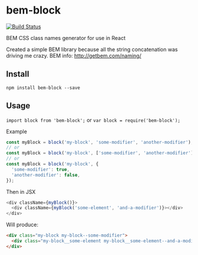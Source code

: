 # bem-block
[![Build Status](https://travis-ci.org/SimonArdrey/bem-block.svg?branch=master)](https://travis-ci.org/SimonArdrey/bem-block)

BEM CSS class names generator for use in React

Created a simple BEM library because all the string concatenation was driving me crazy.
BEM info: http://getbem.com/naming/

## Install
`npm install bem-block --save`

## Usage
`import block from 'bem-block';`
or
`var block = require('bem-block');`

Example
```js
const myBlock = block('my-block', 'some-modifier', 'another-modifier');
// or
const myBlock = block('my-block', ['some-modifier', 'another-modifier']);
// or
const myBlock = block('my-block', {
  'some-modifier': true,
  'another-modifier': false,
});
```
Then in JSX
```js
<div className={myBlock()}>
  <div className={myBlock('some-element', 'and-a-modifier')}></div>
</div>
```
Will produce:
```html
<div class="my-block my-block--some-modifier">
  <div class="my-block__some-element my-block__some-element--and-a-modifier"></div>
</div>
```
